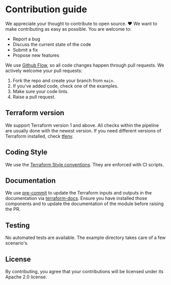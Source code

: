 # Contribution guide

We appreciate your thought to contribute to open source. :heart: We want to make contributing as easy as possible. You are welcome to:

- Report a bug
- Discuss the current state of the code
- Submit a fix
- Propose new features

We use [Github Flow](https://guides.github.com/introduction/flow/index.html), so all code changes happen through pull
requests. We actively welcome your pull requests:

1. Fork the repo and create your branch from `main`.
2. If you've added code, check one of the examples.
3. Make sure your code lints.
4. Raise a pull request.

## Terraform version

We support Terraform version 1 and above. All checks within the pipeline are usually done with the newest version.
If you need different versions of Terraform installed, check [tfenv](https://github.com/tfutils/tfenv).

## Coding Style

We use the [Terraform Style conventions](https://www.terraform.io/docs/configuration/style.html). They are enforced with CI scripts.

## Documentation

We use [pre-commit](https://pre-commit.com/) to update the Terraform inputs and outputs in the documentation via
[terraform-docs](https://github.com/terraform-docs/terraform-docs). Ensure you have installed those components
and to update the documentation of the module before raising the PR.

## Testing

No automated tests are available. The example directory takes care of a few scenario's.

## License

By contributing, you agree that your contributions will be licensed under its Apache 2.0 license.
